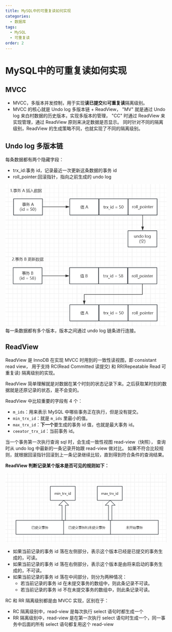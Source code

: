 ```yaml
---
title: MySQL中的可重复读如何实现
categories:
  - 数据库
tags:
  - MySQL
  - 可重复读
order: 2
---
```


# MySQL中的可重复读如何实现

## MVCC
- MVCC，多版本并发控制，用于实现**读已提交**和**可重复读**隔离级别。
- MVCC 的核心就是 Undo log 多版本链 + ReadView，
  "MV" 就是通过 Undo log 来白村数据的历史版本，实现多版本的管理，
  "CC" 时通过 ReadView 来实现管理，通过 ReadView 原则来决定数据是否显示。
  同时针对不同的隔离级别，ReadView 的生成策略不同，也就实现了不同的隔离级别。

## Undo log 多版本链
每条数据都有两个隐藏字段：
- trx_id:事务 id，记录最近一次更新这条数据的事务 id
- roll_pointer:回滚指针，指向之前生成的 undo log

![](https://github.com/kef25055/Typoraimg/blob/main/blog/learning/%E6%95%B0%E6%8D%AE%E5%BA%93/1.png?raw=true)
每一条数据都有多个版本，版本之间通过 undo log 链条进行连接。

## ReadView
ReadView 是 InnoDB 在实现 MVCC 时用到的一致性读视图，即 consistant read view，
用于支持 RC(Read Committed 读提交) 和 RR(Repeatable Read 可重复读) 隔离级别的实现。

ReadView 简单理解就是对数据在某个时刻的状态记录下来。之后获取某时刻的数据就是还原记录的状态，是不会变的。

ReadView 中比较重要的字段有 4 个：
- `m_ids`：用来表示 MySQL 中哪些事务正在执行，但是没有提交。
- `min_trx_id`：就是 `m_ids` 里最小的值。
- `max_trx_id`：**下一个**要生成的事务 id 值，也就是最大事务 id。
- `ceeator_trx_id`：当前事务 id。

当一个事务第一次执行查询 sql 时，会生成一致性视图 read-view（快照），
查询时从 undo log 中最新的一条记录开始跟 read-view 做对比。
如果不符合比较规则，就根据回滚指针回滚到上一条记录继续比较，直到得到符合条件的查询结果。

**ReadView 判断记录某个版本是否可见的规则如下：**

![](https://github.com/kef25055/Typoraimg/blob/main/blog/learning/%E6%95%B0%E6%8D%AE%E5%BA%93/2.png?raw=true)
- 如果当前记录的事务 id 落在左侧部分，表示这个版本已经是已提交的事务生成的，可读。
- 如果当前记录的事务 id 落在右侧部分，表示这个版本是由将来启动的事务生成的，不可读。
- 如果当前记录的事务 id 落在中间部分，则分为两种情况：
  - 若当前记录的事务 id 在未提交事务的数组中，则此条记录不可读。
  - 若当前记录的事务 id 不在未提交事务的数组中，则此条记录可读。

RC 和 RR 隔离级别都是由 MVCC 实现，区别在于：
- RC 隔离级别中，read-view 是每次执行  select 语句时都生成一个
- RR 隔离级别中，read-view 是在第一次执行 select 语句时生成一个，同一事务中后面的所有 select 语句都复用这个 read-view